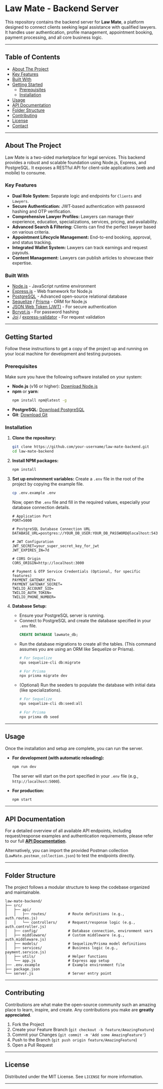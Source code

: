 # Law Mate - Backend Server

This repository contains the backend server for **Law Mate**, a platform designed to connect clients seeking legal assistance with qualified lawyers. It handles user authentication, profile management, appointment booking, payment processing, and all core business logic.

---

## Table of Contents

- [About The Project](#about-the-project)
- [Key Features](#key-features)
- [Built With](#built-with)
- [Getting Started](#getting-started)
  - [Prerequisites](#prerequisites)
  - [Installation](#installation)
- [Usage](#usage)
- [API Documentation](#api-documentation)
- [Folder Structure](#folder-structure)
- [Contributing](#contributing)
- [License](#license)
- [Contact](#contact)

---

## About The Project

Law Mate is a two-sided marketplace for legal services. This backend provides a robust and scalable foundation using Node.js, Express, and PostgreSQL. It exposes a RESTful API for client-side applications (web and mobile) to consume.

### Key Features

- **Dual Role System:** Separate logic and endpoints for `Clients` and `Lawyers`.
- **Secure Authentication:** JWT-based authentication with password hashing and OTP verification.
- **Comprehensive Lawyer Profiles:** Lawyers can manage their experience, education, specializations, services, pricing, and availability.
- **Advanced Search & Filtering:** Clients can find the perfect lawyer based on various criteria.
- **Appointment Lifecycle Management:** End-to-end booking, approval, and status tracking.
- **Integrated Wallet System:** Lawyers can track earnings and request payouts.
- **Content Management:** Lawyers can publish articles to showcase their expertise.

### Built With

*   [Node.js](https://nodejs.org/) - JavaScript runtime environment
*   [Express.js](https://expressjs.com/) - Web framework for Node.js
*   [PostgreSQL](https://www.postgresql.org/) - Advanced open-source relational database
*   [Sequelize](https://sequelize.org/) / [Prisma](https://www.prisma.io/) - ORM for Node.js
*   [JSON Web Token (JWT)](https://jwt.io/) - For secure authentication
*   [Bcrypt.js](https://www.npmjs.com/package/bcryptjs) - For password hashing
*   [Joi](https://joi.dev/) / [express-validator](https://express-validator.github.io/docs/) - For request validation

---

## Getting Started

Follow these instructions to get a copy of the project up and running on your local machine for development and testing purposes.

### Prerequisites

Make sure you have the following software installed on your system:
*   **Node.js** (v16 or higher): [Download Node.js](https://nodejs.org/en/download/)
*   **npm** or **yarn**:
    ```sh
    npm install npm@latest -g
    ```
*   **PostgreSQL**: [Download PostgreSQL](https://www.postgresql.org/download/)
*   **Git**: [Download Git](https://git-scm.com/downloads)

### Installation

1.  **Clone the repository:**
    ```sh
    git clone https://github.com/your-username/law-mate-backend.git
    cd law-mate-backend
    ```

2.  **Install NPM packages:**
    ```sh
    npm install
    ```

3.  **Set up environment variables:**
    Create a `.env` file in the root of the project by copying the example file.
    ```sh
    cp .env.example .env
    ```
    Now, open the `.env` file and fill in the required values, especially your database connection details.

    ```dotenv
    # Application Port
    PORT=5000

    # PostgreSQL Database Connection URL
    DATABASE_URL=postgres://YOUR_DB_USER:YOUR_DB_PASSWORD@localhost:5432/lawmate_db

    # JWT Configuration
    JWT_SECRET=your_super_secret_key_for_jwt
    JWT_EXPIRES_IN=7d

    # CORS Origin
    CORS_ORIGIN=http://localhost:3000

    # Payment & OTP Service Credentials (Optional, for specific features)
    PAYMENT_GATEWAY_KEY=
    PAYMENT_GATEWAY_SECRET=
    TWILIO_ACCOUNT_SID=
    TWILIO_AUTH_TOKEN=
    TWILIO_PHONE_NUMBER=
    ```

4.  **Database Setup:**
    *   Ensure your PostgreSQL server is running.
    *   Connect to PostgreSQL and create the database specified in your `.env` file.
        ```sql
        CREATE DATABASE lawmate_db;
        ```
    *   Run the database migrations to create all the tables. (This command assumes you are using an ORM like Sequelize or Prisma).
        ```sh
        # For Sequelize
        npx sequelize-cli db:migrate

        # For Prisma
        npx prisma migrate dev
        ```
    *   (Optional) Run the seeders to populate the database with initial data (like specializations).
        ```sh
        # For Sequelize
        npx sequelize-cli db:seed:all

        # For Prisma
        npx prisma db seed
        ```

---

## Usage

Once the installation and setup are complete, you can run the server.

*   **For development (with automatic reloading):**
    ```sh
    npm run dev
    ```
    The server will start on the port specified in your `.env` file (e.g., `http://localhost:5000`).

*   **For production:**
    ```sh
    npm start
    ```

---

## API Documentation

For a detailed overview of all available API endpoints, including request/response examples and authentication requirements, please refer to our full **[API Documentation](./DOCUMENTATION.md)**.

Alternatively, you can import the provided Postman collection (`LawMate.postman_collection.json`) to test the endpoints directly.

---

## Folder Structure

The project follows a modular structure to keep the codebase organized and maintainable.

```
law-mate-backend/
├── src/
│   ├── api/
│   │   ├── routes/          # Route definitions (e.g., auth.routes.js)
│   │   └── controllers/     # Request/response logic (e.g., auth.controller.js)
│   ├── config/              # Database connection, environment vars
│   ├── middleware/          # Custom middleware (e.g., auth.middleware.js)
│   ├── models/              # Sequelize/Prisma model definitions
│   ├── services/            # Business logic (e.g., payment.service.js)
│   ├── utils/               # Helper functions
│   └── app.js               # Express app setup
├── .env.example             # Example environment file
├── package.json
└── server.js                # Server entry point
```

---

## Contributing

Contributions are what make the open-source community such an amazing place to learn, inspire, and create. Any contributions you make are **greatly appreciated**.

1.  Fork the Project
2.  Create your Feature Branch (`git checkout -b feature/AmazingFeature`)
3.  Commit your Changes (`git commit -m 'Add some AmazingFeature'`)
4.  Push to the Branch (`git push origin feature/AmazingFeature`)
5.  Open a Pull Request

---

## License

Distributed under the MIT License. See `LICENSE` for more information.

---
